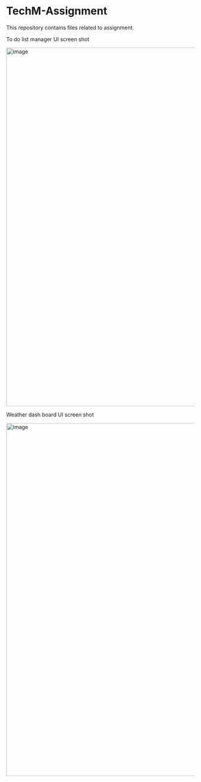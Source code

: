 # TechM-Assignment
This repository contains files related to assignment.

To do list manager UI screen shot 

<img width="959" alt="image" src="https://user-images.githubusercontent.com/51115796/217446773-6245eb3f-db51-494d-a002-d7799240c98f.png">

Weather dash board UI screen shot

<img width="944" alt="image" src="https://user-images.githubusercontent.com/51115796/217448570-641bf3cf-7c29-421a-81b3-ebf26369ff78.png">
